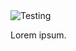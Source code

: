 <picture>
  <source media="(prefers-color-scheme: dark)" src="header.svg" width="800" height="400">
  <source media="(prefers-color-scheme: light)" src="header.svg" width="800" height="400">
  <img alt="Testing" src="https://user-images.githubusercontent.com/25423296/163456779-a8556205-d0a5-45e2-ac17-42d089e3c3f8.png">
</picture>


Lorem ipsum.
